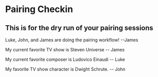 # Pairing Checkin
## This is for the dry run of your pairing sessions

Luke, John, and James are doing the pairing workflow! --James

My current favorite TV show is Steven Universe -- James

My current favorite composer is Ludovico Einaudi -- Luke

My favorite TV show character is Dwight Schrute. -- John
